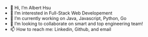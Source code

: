 - 👋 Hi, I’m Albert Hsu
- 👀 I’m interested in Full-Stack Web Developement
- 🌱 I’m currently working on Java, Javascript, Python, Go
- 💞️ I’m looking to collaborate on smart and top engineering team!
- 📫 How to reach me: Linkedin, Github, and email

<!---
iverson52000/iverson52000 is a ✨ special ✨ repository because its `README.md` (this file) appears on your GitHub profile.
You can click the Preview link to take a look at your changes.
--->
